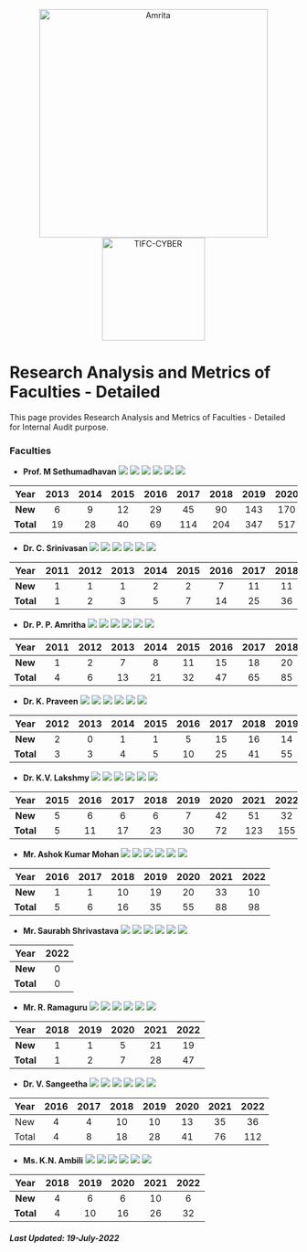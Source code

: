 <p align="center">
    <img src="https://amrita-tifac-cyber-blockchain.github.io/Amrita-TIFAC-Cyber-Blockchain/AVV_PNG.png" alt ="Amrita" width="400" />
    <img src="https://amrita.edu/wp-content/uploads/2021/09/1597668744269.jpg" alt ="TIFC-CYBER" width="180" />
</p>

# Research Analysis and Metrics of Faculties - Detailed

This page provides Research Analysis and Metrics of Faculties - Detailed for Internal Audit purpose.

### Faculties

- **Prof. M Sethumadhavan**
![](https://img.shields.io/badge/Cites/year-56.25-blue)
![](https://img.shields.io/badge/Cites/paper-11.25-blue)
![](https://img.shields.io/badge/Authors/paper-2.96-blue)
![](https://img.shields.io/badge/g_index-28-green)
![](https://img.shields.io/badge/hA_index-5-green)
![](https://img.shields.io/badge/hI,_annual_index-0.38-purple)

| Year | 2013	| 2014 | 2015	| 2016 | 2017	| 2018 | 2019 | 2020 | 2021 | 2022 |
|:----:|:----:|:----:|:----:|:----:|:----:|:----:|:----:|:----:|:----:|:----:|
| **New**	 | 6  | 9  | 12 | 29 | 45  | 90  | 143 | 170 | 266 | 117  |
| **Total**  | 19 | 28 | 40 | 69 | 114 | 204 | 347 | 517 | 783 | 900 |

- **Dr. C. Srinivasan**
![](https://img.shields.io/badge/Cites/year-6.86-blue)
![](https://img.shields.io/badge/Cites/paper-4.57-blue)
![](https://img.shields.io/badge/Authors/paper-3.10-blue)
![](https://img.shields.io/badge/g_index-9-green)
![](https://img.shields.io/badge/hA_index-2-green)
![](https://img.shields.io/badge/hI,_annual_index-0.21-purple)

| Year | 2011 | 2012 | 2013	| 2014 | 2015	| 2016 | 2017	| 2018 | 2019 | 2020 | 2021 | 2022 |
|:----:|:----:|:----:|:----:|:----:|:----:|:----:|:----:|:----:|:----:|:----:|:----:|:----:|
| **New**	 | 1 | 1 | 1 | 2 | 2 | 7 | 11 |	11 | 10	| 16 | 15 | 19 | 
| **Total** | 1	| 2 | 3 | 5 | 7	| 14 | 25 | 36 | 46	| 62 | 77 | 96 |

- **Dr. P. P. Amritha**
![](https://img.shields.io/badge/Cites/year-17.54-blue)
![](https://img.shields.io/badge/Cites/paper-5.18-blue)
![](https://img.shields.io/badge/Authors/paper-2.93-blue)
![](https://img.shields.io/badge/g_index-13-green)
![](https://img.shields.io/badge/hA_index-3-green)
![](https://img.shields.io/badge/hI,_annual_index-0.31-purple)

| Year | 2011 | 2012 | 2013	| 2014 | 2015	| 2016 | 2017	| 2018 | 2019 | 2020 | 2021 | 2022 |
|:----:|:----:|:----:|:----:|:----:|:----:|:----:|:----:|:----:|:----:|:----:|:----:|:----:|
| **New** | 1 |	2 |	7 |	8 |	11 | 15 | 18 | 20 | 21 | 34 | 53 | 35 | 
| **Total** | 4	| 6 | 13 | 21 |	32 | 47 | 65 | 85 | 106 | 140 | 193 | 228 |

- **Dr. K. Praveen**
![](https://img.shields.io/badge/Cites/year-9.50-blue)
![](https://img.shields.io/badge/Cites/paper-2.92-blue)
![](https://img.shields.io/badge/Authors/paper-2.67-blue)
![](https://img.shields.io/badge/g_index-8-green)
![](https://img.shields.io/badge/hA_index-2-green)
![](https://img.shields.io/badge/hI,_annual_index-0.25-purple)

| Year | 2012 | 2013	| 2014 | 2015	| 2016 | 2017	| 2018 | 2019 | 2020 | 2021 | 2022 |
|:----:|:----:|:----:|:----:|:----:|:----:|:----:|:----:|:----:|:----:|:----:|:----:|
| **New** |	2 |	0 |	1 |	1 |	5 | 15 | 16 | 14 | 15 | 29 | 15 | 
| **Total** | 3	| 3	| 4 | 5 | 10 | 25 |	41 | 55 | 70 | 99 | 114 |

- **Dr. K.V. Lakshmy**
![](https://img.shields.io/badge/Cites/year-14.09-blue)
![](https://img.shields.io/badge/Cites/paper-7.05-blue)
![](https://img.shields.io/badge/Authors/paper-2.91-blue)
![](https://img.shields.io/badge/g_index-12-green)
![](https://img.shields.io/badge/hA_index-4-green)
![](https://img.shields.io/badge/hI,_annual_index-0.36-purple)

| Year | 2015	| 2016 | 2017	| 2018 | 2019 | 2020 | 2021 | 2022 |
|:----:|:----:|:----:|:----:|:----:|:----:|:----:|:----:|:----:|
| **New** | 5 |	6 |	6 |	6 |	7 | 42 | 51 | 32 |
| **Total** | 5 | 11 | 17 | 23 | 30 | 72 | 123 | 155 |

- **Mr. Ashok Kumar Mohan**
![](https://img.shields.io/badge/Cites/year-3.50-blue)
![](https://img.shields.io/badge/Cites/paper-3.77-blue)
![](https://img.shields.io/badge/Authors/paper-3.12-blue)
![](https://img.shields.io/badge/g_index-8-green)
![](https://img.shields.io/badge/hA_index-3-green)
![](https://img.shields.io/badge/hI,_annual_index-0.11-purple)

| Year | 2016 | 2017 | 2018 | 2019 | 2020 | 2021 | 2022 |
|:----:|:----:|:----:|:----:|:----:|:----:|:----:|:----:|
| **New** |	1 |	1 |	10 | 19 | 20 | 33 |	10 |
| **Total** | 5 | 6	| 16 | 35 |	55 | 88 | 98 |

- **Mr. Saurabh Shrivastava**
![](https://img.shields.io/badge/Cites/year-0.0-blue)
![](https://img.shields.io/badge/Cites/paper-0.0-blue) 
![](https://img.shields.io/badge/Authors/paper-2.00-blue)
![](https://img.shields.io/badge/g_index-0-green)
![](https://img.shields.io/badge/hA_index-0-green)
![](https://img.shields.io/badge/hI,_annual_index-0.00-purple)

| Year | 2022 |
|:----:|:----:|
| **New** | 0 |
| **Total** | 0 |

- **Mr. R. Ramaguru**
![](https://img.shields.io/badge/Cites/year-4.27-blue)
![](https://img.shields.io/badge/Cites/paper-3.92-blue)
![](https://img.shields.io/badge/Authors/paper-2.58-blue)
![](https://img.shields.io/badge/g_index-6-green)
![](https://img.shields.io/badge/hA_index-3-green)
![](https://img.shields.io/badge/hI,_annual_index-0.18-purple)

| Year | 2018 | 2019 | 2020 | 2021 | 2022 |
|:----:|:----:|:----:|:----:|:----:|:----:|
| **New** | 1 | 1 | 5 | 21 | 19 |
| **Total** | 1 | 2	| 7 | 28 | 47 |

- **Dr. V. Sangeetha**
![](https://img.shields.io/badge/Cites/year-14.00-blue)
![](https://img.shields.io/badge/Cites/paper-5.33-blue)
![](https://img.shields.io/badge/Authors/paper-4.76-blue)
![](https://img.shields.io/badge/g_index-9-green)
![](https://img.shields.io/badge/hA_index-4-green)
![](https://img.shields.io/badge/hI,_annual_index-0.38-purple)

| Year | 2016 | 2017 | 2018 | 2019 | 2020 | 2021 | 2022 |
|:----:|:----:|:----:|:----:|:----:|:----:|:----:|:----:|
| New	| 4	| 4 | 10 | 10 | 13 | 35 | 36 |
| Total	| 4	| 8 | 18 | 28 | 41 | 76 | 112 |

- **Ms. K.N. Ambili**
![](https://img.shields.io/badge/Cites/year-6.40-blue)
![](https://img.shields.io/badge/Cites/paper-3.20-blue)
![](https://img.shields.io/badge/Authors/paper-2.70-blue)
![](https://img.shields.io/badge/g_index-5-green)
![](https://img.shields.io/badge/hA_index-2-green)
![](https://img.shields.io/badge/hI,_annual_index-0.40-purple)

| Year | 2018 | 2019 | 2020 | 2021 | 2022 |
|:----:|:----:|:----:|:----:|:----:|:----:|
| **New** | 4 | 6 | 6 | 10 | 6 |
| **Total**	| 4	| 10 | 16 | 26 | 32 |

##### Last Updated: 19-July-2022
